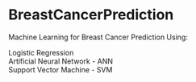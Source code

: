 # BreastCancerPrediction
Machine Learning for Breast Cancer Prediction Using:

Logistic Regression <br>
Artificial Neural Network - ANN<br>
Support Vector Machine - SVM
